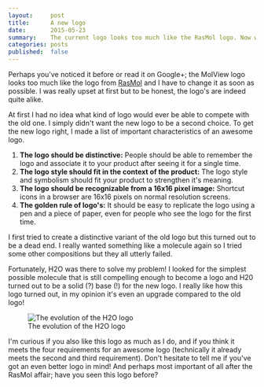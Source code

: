 ```yaml
---
layout:     post
title:      A new logo
date:       2015-05-23
summary:    The current logo looks too much like the RasMol logo. Now what?
categories: posts
published:  false
---
```


Perhaps you've noticed it before or read it on Google+; the MolView logo looks
too much like the logo from [RasMol](http://www.rasmol.org/) and I have to
change it as soon as possible. I was really upset at first but to be honest, the
logo's are indeed quite alike.

At first I had no idea what kind of logo would ever be able to compete with the
old one. I simply didn't want the new logo to be a second choice. To get the
new logo right, I made a list of important characteristics of an awesome logo.

1. **The logo should be distinctive:** People should be able to remember the
  logo and associate it to your product after seeing it for a single time.
2. **The logo style should fit in the context of the product:** The logo style
  and symbolism should fit your product to strengthen it's meaning.
3. **The logo should be recognizable from a 16x16 pixel image:** Shortcut icons
  in a browser are 16x16 pixels on normal resolution screens.
4. **The golden rule of logo's:** It should be easy to replicate the logo using
  a pen and a piece of paper, even for people who see the logo for the first
  time.

I first tried to create a distinctive variant of the old logo but this turned
out to be a dead end. I really wanted something like a molecule again so I tried
some other compositions but they all utterly failed.

Fortunately, H2O was there to solve my problem! I looked for the simplest
possible molecule that is still compelling enough to become a logo and H20
turned out to be a solid (?) base (!) for the new logo. I really like how this
logo turned out, in my opinion it's even an upgrade compared to the old logo!

<figure>
  <img src="/img/2015-05-23-logo-evolution.png" alt="The evolution of the H2O logo">
  <figcaption>
    The evolution of the H2O logo
  </figcaption>
</figure>

I'm curious if you also like this logo as much as I do, and if you think it
meets the four requirements for an awesome logo (technically it already meets
the second and third requirement). Don't hesitate to tell me if you've got an
even better logo in mind! And perhaps most important of all after the RasMol
affair; have you seen this logo before?
